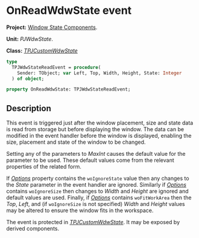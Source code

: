 # OnReadWdwState event #

**Project:** [Window State Components](WindowStateComponents.md).

**Unit:** _PJWdwState_.

**Class:** _[TPJCustomWdwState](TPJCustomWdwState.md)_

```pascal
type
  TPJWdwStateReadEvent = procedure(
    Sender: TObject; var Left, Top, Width, Height, State: Integer
  ) of object;

property OnReadWdwState: TPJWdwStateReadEvent;
```

## Description ##

This event is triggered just after the window placement, size and state data is read from storage but before displaying the window. The data can be modified in the event handler before the window is displayed, enabling the size, placement and state of the window to be changed.

Setting any of the parameters to _MaxInt_ causes the default value for the parameter to be used. These default values come from the relevant properties of the related form.

If _[Options](TPJCustomWdwStateOptions.md)_ property contains the `woIgnoreState` value then any changes to the _State_ parameter in the event handler are ignored. Similarly if _[Options](TPJCustomWdwStateOptions.md)_ contains `woIgnoreSize` then changes to _Width_ and _Height_ are ignored and default values are used. Finally, if _[Options](TPJCustomWdwStateOptions.md)_ contains `woFitWorkArea` then the _Top_, _Left_, and (if `woIgnoreSize` is not specified) _Width_ and _Height_ values may be altered to ensure the window fits in the workspace.

The event is protected in _[TPJCustomWdwState](TPJCustomWdwState.md)_. It may be exposed by derived components.